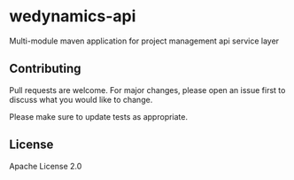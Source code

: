 # wedynamics-api

Multi-module maven application for project management api service layer

## Contributing

Pull requests are welcome. For major changes, please open an issue first
to discuss what you would like to change.

Please make sure to update tests as appropriate.

## License
Apache License 2.0